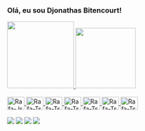 ### Olá, eu sou Djonathas Bitencourt!

<div >
  <a href="https://github.com/DjonathasBitencourt">
  <img height="155em" src="https://github-readme-stats.vercel.app/api?username=DjonathasBitencourt&show_icons=true&theme=dracula&include_all_commits=true&count_private=true"/>

  <img height="140em" src="https://github-readme-stats.vercel.app/api/top-langs/?username=DjonathasBitencourt&layout=compact"/>


</div>
<div style="display: inline_block"><br>
  <img align="center" alt="Rafa-Js" height="30" width="40" src="https://cdn.jsdelivr.net/gh/devicons/devicon/icons/python/python-original.svg" />
  <img align="center" alt="Rafa-Ts" height="30" width="40" src="https://cdn.jsdelivr.net/gh/devicons/devicon/icons/wordpress/wordpress-plain-wordmark.svg" />
  <img align="center" alt="Rafa-Ts" height="30" width="40" src="https://cdn.jsdelivr.net/gh/devicons/devicon/icons/html5/html5-original-wordmark.svg" />
  <img align="center" alt="Rafa-Ts" height="30" width="40" src="https://cdn.jsdelivr.net/gh/devicons/devicon/icons/css3/css3-original.svg" />
  <img align="center" alt="Rafa-Ts" height="30" width="40" src="https://cdn.jsdelivr.net/gh/devicons/devicon/icons/godot/godot-original.svg" />
  <img align="center" alt="Rafa-Ts" height="30" width="40" src="https://cdn.jsdelivr.net/gh/devicons/devicon/icons/java/java-original.svg" />
  <img align="center" alt="Rafa-Ts" height="30" width="40" src="https://cdn.jsdelivr.net/gh/devicons/devicon/icons/php/php-original.svg" />

 
</div>
<br>
<div> 
<a href="https://www.youtube.com/channel/UCZA5AjxDWl4AXouRlicr8-w" target="_blank"><img src="https://img.shields.io/badge/YouTube-FF0000?style=for-the-badge&logo=youtube&logoColor=white"></a>
<a href="https://www.instagram.com/kemikalarts/" target="_blank"><img src="https://img.shields.io/badge/-Instagram-%23E4405F?style=for-the-badge&logo=instagram&logoColor=white" target="_blank"></a>
<a href="kemikalat@gmail.com" target="_blank"><img src="https://img.shields.io/badge/Gmail-D14836?style=for-the-badge&logo=gmail&logoColor=white" target="_blank"></a> 
<a href="https://www.linkedin.com/in/d-jonathas-bitencourt-8842a0206/" target="_blank"><img src="https://img.shields.io/badge/LinkedIn-0077B5?style=for-the-badge&logo=linkedin&logoColor=white" target="_blank"></a> 
